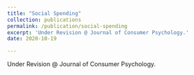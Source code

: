 ```yaml
---
title: "Social Spending"
collection: publications
permalink: /publication/social-spending
excerpt: 'Under Revision @ Journal of Consumer Psychology.'
date: 2020-10-19

---
```

Under Revision @ Journal of Consumer Psychology.

